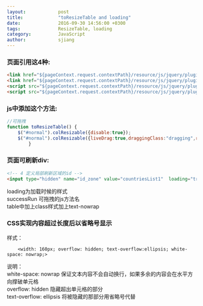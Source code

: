 ```yaml
---
layout:            post
title:             "toResizeTable and loading"
date:              2016-09-30 14:56:00 +0300
tags:              ResizeTable, loading  
category:          JavaScript
author:            sjiang
---
```


### 页面引用这4种:
```html	
<link href="${pageContext.request.contextPath}/resource/js/jquery/plugin/loading/css/loading.css" rel="stylesheet">
<link href="${pageContext.request.contextPath}/resource/js/jquery/plugin/colresizable/css/main.css" rel="stylesheet">
<script src="${pageContext.request.contextPath}/resource/js/jquery/plugin/loading/CommonPerson.js"></script>
<script src="${pageContext.request.contextPath}/resource/js/jquery/plugin/colresizable/colResizable-1.6.min.js"></script>
```

### js中添加这个方法:
```javascript
//可拖拽
function toResizeTable() {
	$("#normal").colResizable({disable:true});
	$("#normal").colResizable({liveDrag:true,draggingClass:"dragging",resizeMode:'fit',gripInnerHtml:"<div class='grip'></div>"});
		}
```
	
### 页面可刷新div:
```html
<!-- 4 定义局部刷新区域的id -->
<input type="hidden" name="id_zone" value="countriesList1"  loading="true" successRun="toResizeTable">
```

loading为加载时候的样式  
successRun 可拖拽的js方法名  
table中加上class样式加上text-nowrap

### CSS实现内容超过长度后以省略号显示
样式：  
```
	<width: 160px; overflow: hidden; text-overflow:ellipsis; white-space: nowrap;>
```

说明：  
white-space: nowrap 保证文本内容不会自动换行，如果多余的内容会在水平方向撑破单元格  
overflow: hidden 隐藏超出单元格的部分  
text-overflow: ellipsis 将被隐藏的那部分用省略号代替  



